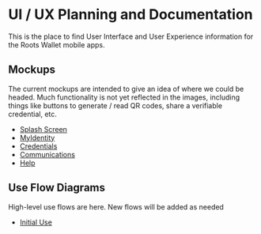 # UI / UX Planning and Documentation
This is the place to find User Interface and User Experience information for the Roots Wallet mobile apps.

## Mockups
The current mockups are intended to give an idea of where we could be headed.  Much functionality is not yet reflected in the images, including things like buttons to generate / read QR codes, share a verifiable credential, etc.

* [Splash Screen](https://github.com/roots-id/rootswallet/blob/main/documentation/wireframes/SplashScreenMockup.png)
* [MyIdentity](https://github.com/roots-id/rootswallet/blob/main/documentation/wireframes/myIdentityMockup.png)
* [Credentials](https://github.com/roots-id/rootswallet/blob/main/documentation/wireframes/CredentialsMockup.png)
* [Communications](https://github.com/roots-id/rootswallet/blob/main/documentation/wireframes/CommunicateMockup.png)
* [Help](https://github.com/roots-id/rootswallet/blob/main/documentation/wireframes/HelpMockup.png)


## Use Flow Diagrams
High-level use flows are here.  New flows will be added as needed

* [Initial Use](https://github.com/roots-id/rootswallet/blob/main/documentation/wireframes/InitialUseFlow.png)
